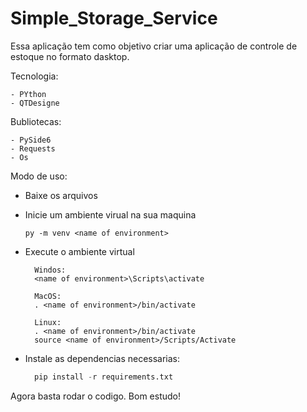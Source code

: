 # Simple_Storage_Service

Essa aplicação tem como objetivo criar uma aplicação de controle de estoque no formato dasktop.

Tecnologia:

```
- PYthon
- QTDesigne 
```
Bubliotecas:

```
- PySide6
- Requests
- Os
```

Modo de uso:
- Baixe os arquivos
- Inicie um ambiente virual na sua maquina
  ```
  py -m venv <name of environment>
  ```
- Execute o ambiente virtual
  ```
    Windos:
    <name of environment>\Scripts\activate

    MacOS:
    . <name of environment>/bin/activate

    Linux:
    . <name of environment>/bin/activate
    source <name of environment>/Scripts/Activate
  ```
  
- Instale as dependencias necessarias:
  ```Python
    pip install -r requirements.txt
  ```
Agora basta rodar o codigo.
Bom estudo!
